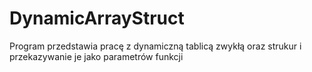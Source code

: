 # DynamicArrayStruct
Program przedstawia pracę z dynamiczną tablicą zwykłą oraz strukur i przekazywanie je jako parametrów funkcji
